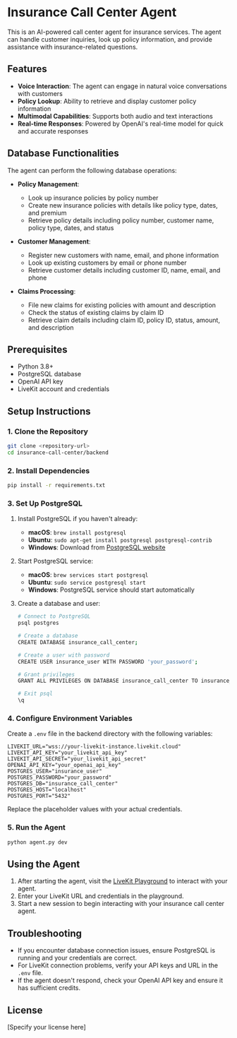 # Insurance Call Center Agent

This is an AI-powered call center agent for insurance services. The agent can handle customer inquiries, look up policy information, and provide assistance with insurance-related questions.

## Features

- **Voice Interaction**: The agent can engage in natural voice conversations with customers
- **Policy Lookup**: Ability to retrieve and display customer policy information
- **Multimodal Capabilities**: Supports both audio and text interactions
- **Real-time Responses**: Powered by OpenAI's real-time model for quick and accurate responses

## Database Functionalities

The agent can perform the following database operations:

- **Policy Management**:
  - Look up insurance policies by policy number
  - Create new insurance policies with details like policy type, dates, and premium
  - Retrieve policy details including policy number, customer name, policy type, dates, and status

- **Customer Management**:
  - Register new customers with name, email, and phone information
  - Look up existing customers by email or phone number
  - Retrieve customer details including customer ID, name, email, and phone

- **Claims Processing**:
  - File new claims for existing policies with amount and description
  - Check the status of existing claims by claim ID
  - Retrieve claim details including claim ID, policy ID, status, amount, and description

## Prerequisites

- Python 3.8+
- PostgreSQL database
- OpenAI API key
- LiveKit account and credentials

## Setup Instructions

### 1. Clone the Repository

```bash
git clone <repository-url>
cd insurance-call-center/backend
```

### 2. Install Dependencies

```bash
pip install -r requirements.txt
```

### 3. Set Up PostgreSQL

1. Install PostgreSQL if you haven't already:
   - **macOS**: `brew install postgresql`
   - **Ubuntu**: `sudo apt-get install postgresql postgresql-contrib`
   - **Windows**: Download from [PostgreSQL website](https://www.postgresql.org/download/windows/)

2. Start PostgreSQL service:
   - **macOS**: `brew services start postgresql`
   - **Ubuntu**: `sudo service postgresql start`
   - **Windows**: PostgreSQL service should start automatically

3. Create a database and user:
   ```bash
   # Connect to PostgreSQL
   psql postgres
   
   # Create a database
   CREATE DATABASE insurance_call_center;
   
   # Create a user with password
   CREATE USER insurance_user WITH PASSWORD 'your_password';
   
   # Grant privileges
   GRANT ALL PRIVILEGES ON DATABASE insurance_call_center TO insurance_user;
   
   # Exit psql
   \q
   ```

### 4. Configure Environment Variables

Create a `.env` file in the backend directory with the following variables:

```
LIVEKIT_URL="wss://your-livekit-instance.livekit.cloud"
LIVEKIT_API_KEY="your_livekit_api_key"
LIVEKIT_API_SECRET="your_livekit_api_secret"
OPENAI_API_KEY="your_openai_api_key"
POSTGRES_USER="insurance_user"
POSTGRES_PASSWORD="your_password"
POSTGRES_DB="insurance_call_center"
POSTGRES_HOST="localhost"
POSTGRES_PORT="5432"
```

Replace the placeholder values with your actual credentials.

### 5. Run the Agent

```bash
python agent.py dev
```

## Using the Agent

1. After starting the agent, visit the [LiveKit Playground](https://playground.livekit.io/) to interact with your agent.
2. Enter your LiveKit URL and credentials in the playground.
3. Start a new session to begin interacting with your insurance call center agent.

## Troubleshooting

- If you encounter database connection issues, ensure PostgreSQL is running and your credentials are correct.
- For LiveKit connection problems, verify your API keys and URL in the `.env` file.
- If the agent doesn't respond, check your OpenAI API key and ensure it has sufficient credits.

## License

[Specify your license here] 